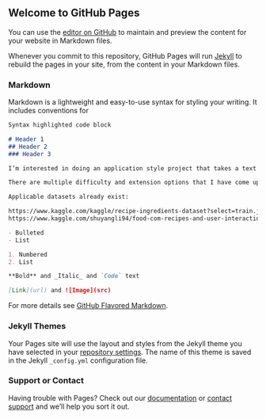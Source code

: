 ## Welcome to GitHub Pages

You can use the [editor on GitHub](https://github.com/mdortignacq/cs152project/edit/gh-pages/index.md) to maintain and preview the content for your website in Markdown files.

Whenever you commit to this repository, GitHub Pages will run [Jekyll](https://jekyllrb.com/) to rebuild the pages in your site, from the content in your Markdown files.

### Markdown

Markdown is a lightweight and easy-to-use syntax for styling your writing. It includes conventions for

```markdown
Syntax highlighted code block

# Header 1
## Header 2
### Header 3

I’m interested in doing an application style project that takes a text file of recipes and/or ingredient lists, and uses a neural network to determine what the recipe makes. 

There are multiple difficulty and extension options that I have come up with. The most likely to succeed would be inputting entire recipes (ingredients, cooking techniques, oven temperature, etc.) within a food category such as baked goods. Options to extend the difficulty for the neural network include inputting only the ingredients and their quantities and/or expanding the types of dishes included. How fine-grained the identification parameters are could also be adjusted to make the problem harder or easier. Is “cake” a good enough answer or does the neural network need to specify “gooey butter cake”?

Applicable datasets already exist:

https://www.kaggle.com/kaggle/recipe-ingredients-dataset?select=train.json
https://www.kaggle.com/shuyangli94/food-com-recipes-and-user-interactions

- Bulleted
- List

1. Numbered
2. List

**Bold** and _Italic_ and `Code` text

[Link](url) and ![Image](src)
```

For more details see [GitHub Flavored Markdown](https://guides.github.com/features/mastering-markdown/).

### Jekyll Themes

Your Pages site will use the layout and styles from the Jekyll theme you have selected in your [repository settings](https://github.com/mdortignacq/cs152project/settings). The name of this theme is saved in the Jekyll `_config.yml` configuration file.

### Support or Contact

Having trouble with Pages? Check out our [documentation](https://docs.github.com/categories/github-pages-basics/) or [contact support](https://support.github.com/contact) and we’ll help you sort it out.
